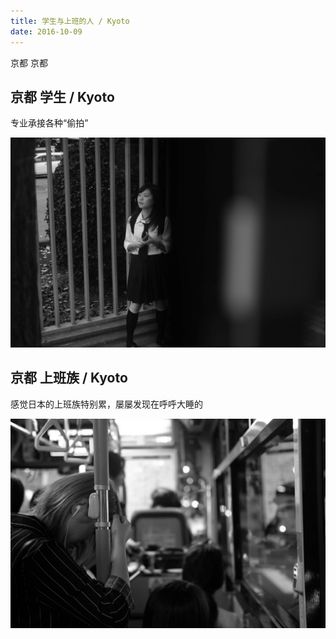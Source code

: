 ```yaml
---
title: 学生与上班的人 / Kyoto
date: 2016-10-09
---
```


京都 京都

## 京都 学生 / Kyoto
专业承接各种“偷拍”

![](./_image/2016-10-18-18-43-00.jpg)


## 京都 上班族 / Kyoto
感觉日本的上班族特别累，屡屡发现在呼呼大睡的

![](./_image/2016-10-18-18-43-10.jpg)

